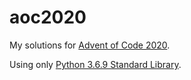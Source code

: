 # aoc2020
My solutions for [Advent of Code 2020](https://adventofcode.com/2020/).

Using only [Python 3.6.9 Standard Library](https://docs.python.org/3.6/library/).
